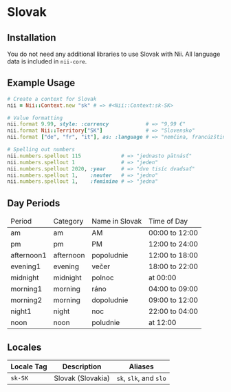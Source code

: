 <!-- This file has been generated. Source: languages/_template.md.erb -->

# Slovak

## Installation

You do not need any additional libraries to use Slovak with Nii.
All language data is included in `nii-core`.

## Example Usage

``` ruby
# Create a context for Slovak
nii = Nii::Context.new "sk" # => #<Nii::Context:sk-SK>

# Value formatting
nii.format 9.99, style: :currency            # => "9,99 €"
nii.format Nii::Territory["SK"]              # => "Slovensko"
nii.format ["de", "fr", "it"], as: :language # => "nemčina, francúzština a taliančina"

# Spelling out numbers
nii.numbers.spellout 115             # => "jedna­sto pätnásť"
nii.numbers.spellout 1               # => "jeden"
nii.numbers.spellout 2020, :year     # => "dve tisíc dvadsať"
nii.numbers.spellout 1,    :neuter   # => "jedno"
nii.numbers.spellout 1,    :feminine # => "jedna"
```

## Day Periods


<table>
  <thead>
    <tr>
      <td>Period</td>
      <td>Category</td>
      <td>Name in Slovak</td>
      <td>Time of Day</td>
    </tr>
  </thead>
  <tbody>
    <tr>
      <td>am</td>
      <td>am</td>
      <td>AM</td>
      <td>00:00 to 12:00</td>
    </tr>
    <tr>
      <td>pm</td>
      <td>pm</td>
      <td>PM</td>
      <td>12:00 to 24:00</td>
    </tr>
    <tr>
      <td>afternoon1</td>
      <td>afternoon</td>
      <td>popoludnie</td>
      <td>12:00 to 18:00</td>
    </tr>
    <tr>
      <td>evening1</td>
      <td>evening</td>
      <td>večer</td>
      <td>18:00 to 22:00</td>
    </tr>
    <tr>
      <td>midnight</td>
      <td>midnight</td>
      <td>polnoc</td>
      <td>at 00:00</td>
    </tr>
    <tr>
      <td>morning1</td>
      <td>morning</td>
      <td>ráno</td>
      <td>04:00 to 09:00</td>
    </tr>
    <tr>
      <td>morning2</td>
      <td>morning</td>
      <td>dopoludnie</td>
      <td>09:00 to 12:00</td>
    </tr>
    <tr>
      <td>night1</td>
      <td>night</td>
      <td>noc</td>
      <td>22:00 to 04:00</td>
    </tr>
    <tr>
      <td>noon</td>
      <td>noon</td>
      <td>poludnie</td>
      <td>at 12:00</td>
    </tr>
  </tbody>
</table>



## Locales

<table>
  <thead>
    <tr>
      <th>Locale Tag</th>
      <th>Description</th>
      <th>Aliases</th>
    </tr>
  </thead>
  <tbody>
    <tr>
      <td><code>sk-SK</code></td>
      <td>Slovak (Slovakia)</td>
      <td><code>sk</code>, <code>slk</code>, and <code>slo</code></td>
    </tr>
  </tbody>
</table>

